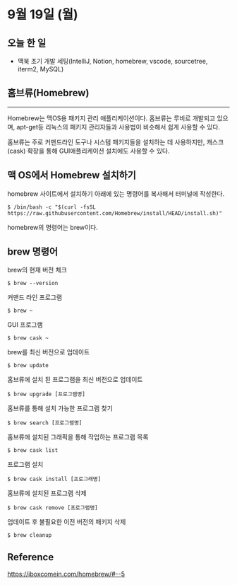 # 9월 19일 (월)

## 오늘 한  일
- 맥북 초기 개발 세팅(IntelliJ, Notion, homebrew, vscode, sourcetree, iterm2, MySQL)


## 홈브류(Homebrew)
---
Homebrew는 맥OS용 패키지 관리 애플리케이션이다.
홈브류는 루비로 개발되고 있으며, apt-get등 리눅스의 패키지 관리자들과 사용법이 비슷해서 쉽게 사용할 수 있다.

홈브류는 주로 커맨드라인 도구나 시스템 패키지들을 설치하는 데 사용하지만, 캐스크(cask) 확장을 통해 GUI애플리케이션 설치에도 사용할 수 있다.


## 맥 OS에서 Homebrew 설치하기
homebrew 사이트에서 설치하기 아래에 있는 명령어를 복사해서 터미널에 작성한다.
```terminal
$ /bin/bash -c "$(curl -fsSL https://raw.githubusercontent.com/Homebrew/install/HEAD/install.sh)"
```
homebrew의 명령어는 brew이다.

## brew 명령어

brew의 현재 버전 체크
```
$ brew --version
```

커맨드 라인 프로그램
```
$ brew ~
```

GUI 프로그램
```
$ brew cask ~
```

brew를 최신 버전으로 업데이트
```
$ brew update
```

홈브류에 설치 된 프로그램을 최신 버전으로 업데이트
```
$ brew upgrade [프로그램명]
```

홈브류를 통해 설치 가능한 프로그램 찾기
```
$ brew search [프로그램명]
```

홈브류에 설치된 그래픽을 통해 작업하는 프로그램 목록
```
$ brew cask list
```

프로그램 설치
```
$ brew cask install [프로그래명]
```

홈브류에 설치된 프로그램 삭제
```
$ brew cask remove [프로그램명]
```

업데이트 후 불필요한 이전 버전의 패키지 삭제
```
$ brew cleanup
```

## Reference
https://iboxcomein.com/homebrew/#--5